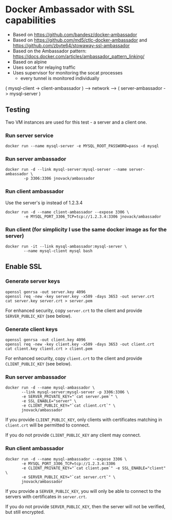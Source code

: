 # Docker Ambassador with SSL capabilities

* Based on https://github.com/bandesz/docker-ambassador
* Based on https://github.com/md5/ctlc-docker-ambassador and https://github.com/zbyte64/stowaway-ssl-ambassador
* Based on the Ambassador pattern: https://docs.docker.com/articles/ambassador_pattern_linking/
* Based on alpine
* Uses socat for relaying traffic
* Uses supervisor for monitoring the socat processes
  * every tunnel is monitored individually


( mysql-client -> client-ambassador ) --> network --> ( server-ambassador -> mysql-server )


## Testing

Two VM instances are used for this test - a server and a client one.

### Run server service
```
docker run --name mysql-server -e MYSQL_ROOT_PASSWORD=pass -d mysql
```

### Run server ambassador

```
docker run -d --link mysql-server:mysql-server --name server-ambassador \
        -p 3306:3306 jnovack/ambassador
```

### Run client ambassador

Use the server's ip instead of 1.2.3.4

```
docker run -d --name client-ambassador --expose 3306 \
        -e MYSQL_PORT_3306_TCP=tcp://1.2.3.4:3306 jnovack/ambassador
```

### Run client (for simplicity I use the same docker image as for the server)
```
docker run -it --link mysql-ambassador:mysql-server \
        --name mysql-client mysql bash
```


## Enable SSL

### Generate server keys

```Shell
openssl genrsa -out server.key 4096
openssl req -new -key server.key -x509 -days 3653 -out server.crt
cat server.key server.crt > server.pem
```

For enhanced security, copy `server.crt` to the client and provide `SERVER_PUBLIC_KEY` (see below).

### Generate client keys
```Shell
openssl genrsa -out client.key 4096
openssl req -new -key client.key -x509 -days 3653 -out client.crt
cat client.key client.crt > client.pem
```

For enhanced security, copy `client.crt` to the client and provide `CLIENT_PUBLIC_KEY` (see below).

### Run server ambassador

```
docker run -d --name mysql-ambassador \
       --link mysql-server:mysql-server -p 3306:3306 \
       -e SERVER_PRIVATE_KEY="`cat server.pem`" \
       -e SSL_ENABLE="server" \
       -e CLIENT_PUBLIC_KEY="`cat client.crt`" \
       jnovack/ambassador
```

If you provide `CLIENT_PUBLIC_KEY`, only clients with certificates matching in `client.crt` will be permitted to connect.

If you do not provide `CLIENT_PUBLIC_KEY` any client may connect.

### Run client ambassador

```
docker run -d --name mysql-ambassador --expose 3306 \
       -e MYSQL_PORT_3306_TCP=tcp://1.2.3.4:3306
       -e CLIENT_PRIVATE_KEY="`cat client.pem`" -e SSL_ENABLE="client" \
       -e SERVER_PUBLIC_KEY="`cat server.crt`" \
       jnovack/ambassador
```

If you provide a `SERVER_PUBLIC_KEY`, you will only be able to connect to the servers with certificates in `server.crt`.

If you do not provide `SERVER_PUBLIC_KEY`, then the server will not be verified, but still encrypted.
